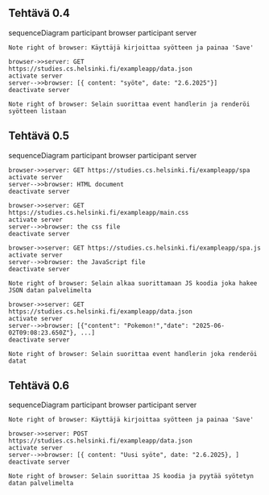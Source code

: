 ## Tehtävä 0.4

sequenceDiagram
    participant browser
    participant server
    
    Note right of browser: Käyttäjä kirjoittaa syötteen ja painaa 'Save'

    browser->>server: GET https://studies.cs.helsinki.fi/exampleapp/data.json
    activate server
    server-->>browser: [{ content: "syöte", date: "2.6.2025"}]
    deactivate server
    
    Note right of browser: Selain suorittaa event handlerin ja renderöi syötteen listaan

    
## Tehtävä 0.5

sequenceDiagram
    participant browser
    participant server
    
    browser->>server: GET https://studies.cs.helsinki.fi/exampleapp/spa
    activate server
    server-->>browser: HTML document
    deactivate server

    browser->>server: GET https://studies.cs.helsinki.fi/exampleapp/main.css
    activate server
    server-->>browser: the css file
    deactivate server

    browser->>server: GET https://studies.cs.helsinki.fi/exampleapp/spa.js
    activate server
    server-->>browser: the JavaScript file
    deactivate server

    Note right of browser: Selain alkaa suorittamaan JS koodia joka hakee JSON datan palvelimelta

    browser->>server: GET https://studies.cs.helsinki.fi/exampleapp/data.json
    activate server
    server-->>browser: [{"content": "Pokemon!","date": "2025-06-02T09:08:23.650Z"}, ...]
    deactivate server

    Note right of browser: Selain suorittaa event handlerin joka renderöi datat
    

## Tehtävä 0.6

sequenceDiagram
    participant browser
    participant server
    

    Note right of browser: Käyttäjä kirjoittaa syötteen ja painaa 'Save'

    browser->>server: POST https://studies.cs.helsinki.fi/exampleapp/data.json
    activate server
    server-->>browser: [{ content: "Uusi syöte", date: "2.6.2025}, ]
    deactivate server

    Note right of browser: Selain suorittaa JS koodia ja pyytää syötetyn datan palvelimelta
